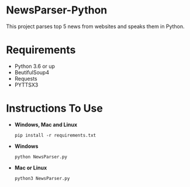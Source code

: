 # NewsParser-Python
This project parses top 5 news from websites and speaks them in Python.

# Requirements
 - Python 3.6 or up
 - BeutifulSoup4
 - Requests
 - PYTTSX3
 
 # Instructions To Use 
 - **Windows, Mac and Linux**
   ``` 
   pip install -r requirements.txt
   ```
 - **Windows**
   ```
   python NewsParser.py
   ```
 - **Mac or Linux**
   ```
   python3 NewsParser.py
   ```

  
  
